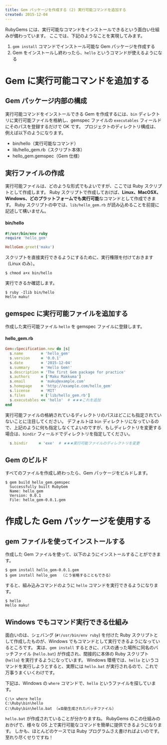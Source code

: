 ```yaml
---
title: Gem パッケージを作成する (2) 実行可能コマンドを追加する
created: 2015-12-04
---
```


RubyGems には、実行可能なコマンドをインストールできるという面白い仕組みが備わっています。
ここでは、下記のようなことを実現してみます。

1. `gem install` コマンドでインストール可能な Gem パッケージを作成する
2. Gem をインストールし終わったら、`hello` というコマンドが使えるようになる

Gem に実行可能コマンドを追加する
====

Gem パッケージ内部の構成
----

実行可能コマンドをインストールできる Gem を作成するには、`bin` ディレクトリに実行可能ファイルを格納し、gemspec ファイルの `executables` フィールドにそのパスを登録するだけで OK です。
プロジェクトのディレクトリ構成は、例えば以下のようになります。

* bin/hello（実行可能なコマンド）
* lib/hello_gem.rb（スクリプト本体）
* hello_gem.gemspec（Gem 仕様）

実行ファイルの作成
----

実行可能ファイルは、どのような形式でもよいですが、ここでは Ruby スクリプトとして作成します。
Ruby スクリプトで作成しておけば、**Linux、MacOSX、Windows、どのプラットフォームでも実行可能**なコマンドとして作成できます。
Ruby スクリプトの中では、`lib/hello_gem.rb` が読み込めることを前提に記述して構いません。

#### bin/hello
```ruby
#!/usr/bin/env ruby
require 'hello_gem'

HelloGem.greet('maku')
```

スクリプトを直接実行できるようにするために、実行権限を付けておきます（Linux のみ）。

```
$ chmod a+x bin/hello
```

実行できるか確認します。

```
$ ruby -Ilib bin/hello
Hello maku!
```

gemspec に実行可能ファイルを追加する
----

作成した実行可能ファイル `hello` を gemspec ファイルに登録します。

#### hello_gem.rb

```ruby
Gem::Specification.new do |s|
  s.name        = 'hello_gem'
  s.version     = '0.0.1'
  s.date        = '2015-12-04'
  s.summary     = 'Hello Gem!'
  s.description = 'The first Gem package for practice'
  s.authors     = ['Maku Makkuma']
  s.email       = 'maku@example.com'
  s.homepage    = 'http://example.com/hello_gem'
  s.license     = 'MIT'
  s.files       = ['lib/hello_gem.rb']
  s.executables << 'hello'  # ★★★これを追加
end
```

実行可能ファイルの格納されているディレクトリのパスはどこにも指定されていないことに注目してください。
デフォルトは `bin` ディレクトリになっているので、上記のように何も指定しなくてよいのですが、もしディレクトリを変更する場合は、`bindir` フィールドでディレクトリを指定してください。

```ruby
  s.bindir     = 'exe'  # ★★★実行可能ファイルのディレクトリを変更
```

Gem のビルド
----

すべてのファイルを作成し終わったら、Gem パッケージをビルドします。

```
$ gem build hello_gem.gemspec
  Successfully built RubyGem
  Name: hello_gem
  Version: 0.0.1
  File: hello_gem-0.0.1.gem
```

作成した Gem パッケージを使用する
====

gem ファイルを使ってインストールする
----

作成した Gem ファイルを使って、以下のようにインストールすることができます。

```
$ gem install hello_gem-0.0.1.gem
$ gem install hello_gem  （こう省略することもできる）
```

すると、組み込みコマンドのように `hello` コマンドを実行できるようになります。

```
$ hello
Hello maku!
```

Windows でもコマンド実行できる仕組み
----

面白いのは、シェバング (`#!/usr/bin/env ruby`) を付けた Ruby スクリプトとして作成したものが、Windows でもコマンドとして実行できるようになっているところです。
実は、`gem install` するときに、パスの通った場所に同名のバッチファイル (`hello.bat`) が作成され、間接的に本体の Ruby スクリプト (`hello`) を実行するようになっています。
Windows 環境では、`hello` というコマンドを実行しようとすると、実際には `hello.bat` が実行されるので、これで万事うまくいくわけです。

下記は、Windows の `where` コマンドで、`hello` というファイルを探しています。

```
C:\> where hello
C:\Ruby\bin\hello
C:\Ruby\bin\hello.bat （★自動生成されたバッチファイル）
```

`hello.bat` が作成されていることが分かりますね。
RubyGems のこの仕組みのおかげで、様々な OS 上で実行可能なコマンドを簡単に提供できるようになります。
しかも、ほとんどのケースでは Ruby プログラムさえ書ければよいのです。至れり尽くせりですね！

